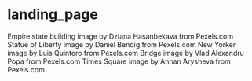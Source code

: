# landing_page
Empire state building image by Dziana Hasanbekava from Pexels.com
Statue of Liberty image by Daniel Bendig from Pexels.com
New Yorker image by Luis Quintero from Pexels.com
Bridge image by Vlad Alexandru Popa from Pexels.com
Times Square image by Annan Arysheva from Pexels.com